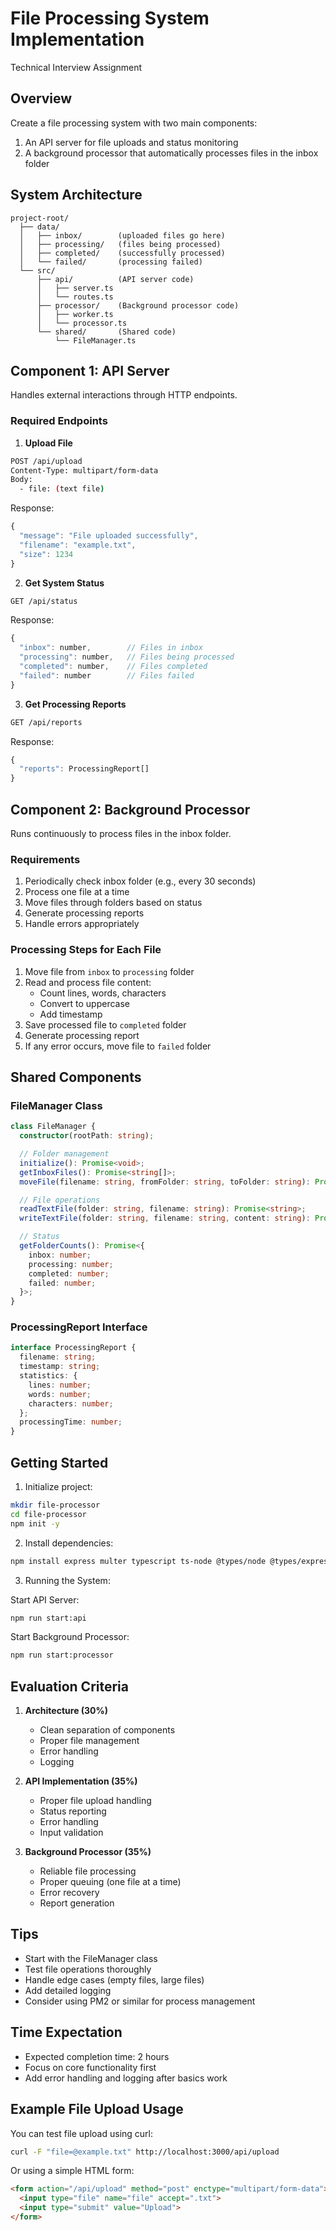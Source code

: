 # File Processing System Implementation
Technical Interview Assignment

## Overview
Create a file processing system with two main components:
1. An API server for file uploads and status monitoring
2. A background processor that automatically processes files in the inbox folder

## System Architecture
```
project-root/
  ├── data/
  │   ├── inbox/        (uploaded files go here)
  │   ├── processing/   (files being processed)
  │   ├── completed/    (successfully processed)
  │   └── failed/       (processing failed)
  └── src/
      ├── api/          (API server code)
      │   ├── server.ts
      │   └── routes.ts
      ├── processor/    (Background processor code)
      │   ├── worker.ts
      │   └── processor.ts
      └── shared/       (Shared code)
          └── FileManager.ts
```

## Component 1: API Server
Handles external interactions through HTTP endpoints.

### Required Endpoints

1. **Upload File**
```bash
POST /api/upload
Content-Type: multipart/form-data
Body:
  - file: (text file)
```

Response:
```JavaScript
{
  "message": "File uploaded successfully",
  "filename": "example.txt",
  "size": 1234
}
```

2. **Get System Status**
```bash
GET /api/status
```

Response:

```JavaScript
{
  "inbox": number,        // Files in inbox
  "processing": number,   // Files being processed
  "completed": number,    // Files completed
  "failed": number        // Files failed
}
```

3. **Get Processing Reports**
```bash
GET /api/reports
```

Response:
```TypeScript
{
  "reports": ProcessingReport[]
}
```

## Component 2: Background Processor
Runs continuously to process files in the inbox folder.

### Requirements
1. Periodically check inbox folder (e.g., every 30 seconds)
2. Process one file at a time
3. Move files through folders based on status
4. Generate processing reports
5. Handle errors appropriately

### Processing Steps for Each File
1. Move file from `inbox` to `processing` folder
2. Read and process file content:
   - Count lines, words, characters
   - Convert to uppercase
   - Add timestamp
3. Save processed file to `completed` folder
4. Generate processing report
5. If any error occurs, move file to `failed` folder

## Shared Components

### FileManager Class
```typescript
class FileManager {
  constructor(rootPath: string);

  // Folder management
  initialize(): Promise<void>;
  getInboxFiles(): Promise<string[]>;
  moveFile(filename: string, fromFolder: string, toFolder: string): Promise<void>;

  // File operations
  readTextFile(folder: string, filename: string): Promise<string>;
  writeTextFile(folder: string, filename: string, content: string): Promise<void>;

  // Status
  getFolderCounts(): Promise<{
    inbox: number;
    processing: number;
    completed: number;
    failed: number;
  }>;
}
```

### ProcessingReport Interface
```typescript
interface ProcessingReport {
  filename: string;
  timestamp: string;
  statistics: {
    lines: number;
    words: number;
    characters: number;
  };
  processingTime: number;
}
```

## Getting Started

1. Initialize project:
```bash
mkdir file-processor
cd file-processor
npm init -y
```

2. Install dependencies:
```bash
npm install express multer typescript ts-node @types/node @types/express @types/multer
```

3. Running the System:

Start API Server:
```bash
npm run start:api
```

Start Background Processor:
```bash
npm run start:processor
```

## Evaluation Criteria

1. **Architecture (30%)**
   - Clean separation of components
   - Proper file management
   - Error handling
   - Logging

2. **API Implementation (35%)**
   - Proper file upload handling
   - Status reporting
   - Error handling
   - Input validation

3. **Background Processor (35%)**
   - Reliable file processing
   - Proper queuing (one file at a time)
   - Error recovery
   - Report generation

## Tips
- Start with the FileManager class
- Test file operations thoroughly
- Handle edge cases (empty files, large files)
- Add detailed logging
- Consider using PM2 or similar for process management

## Time Expectation
- Expected completion time: 2 hours
- Focus on core functionality first
- Add error handling and logging after basics work

## Example File Upload Usage

You can test file upload using curl:
```bash
curl -F "file=@example.txt" http://localhost:3000/api/upload
```

Or using a simple HTML form:
```html
<form action="/api/upload" method="post" enctype="multipart/form-data">
  <input type="file" name="file" accept=".txt">
  <input type="submit" value="Upload">
</form>
```
